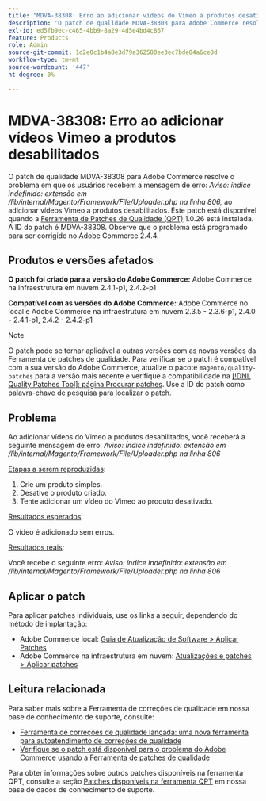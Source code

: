 ```yaml
---
title: "MDVA-38308: Erro ao adicionar vídeos do Vimeo a produtos desativados"
description: 'O patch de qualidade MDVA-38308 para Adobe Commerce resolve o problema em que os usuários recebem a mensagem de erro: *Aviso: Índice indefinido: extensão em /lib/internal/Magento/Framework/File/Uploader.php na linha 806,* ao adicionar vídeos Vimeo a produtos desativados. Este patch está disponível quando a [Ferramenta de correções de qualidade (QPT)](/help/announcements/adobe-commerce-announcements/magento-quality-patches-released-new-tool-to-self-serve-quality-patches.md) 1.0.26 está instalada. A ID do patch é MDVA-38308. Observe que o problema está programado para ser corrigido no Adobe Commerce 2.4.4.'
exl-id: ed5fb9ec-c465-4bb9-8a29-4d5e4bd4c867
feature: Products
role: Admin
source-git-commit: 1d2e0c1b4a8e3d79a362500ee3ec7bde84a6ce0d
workflow-type: tm+mt
source-wordcount: '447'
ht-degree: 0%

---
```


# MDVA-38308: Erro ao adicionar vídeos Vimeo a produtos desabilitados

O patch de qualidade MDVA-38308 para Adobe Commerce resolve o problema em que os usuários recebem a mensagem de erro: *Aviso: índice indefinido: extensão em /lib/internal/Magento/Framework/File/Uploader.php na linha 806,* ao adicionar vídeos Vimeo a produtos desabilitados. Este patch está disponível quando a [Ferramenta de Patches de Qualidade (QPT)](/help/announcements/adobe-commerce-announcements/magento-quality-patches-released-new-tool-to-self-serve-quality-patches.md) 1.0.26 está instalada. A ID do patch é MDVA-38308. Observe que o problema está programado para ser corrigido no Adobe Commerce 2.4.4.

## Produtos e versões afetados

**O patch foi criado para a versão do Adobe Commerce:**
Adobe Commerce na infraestrutura em nuvem 2.4.1-p1, 2.4.2-p1

**Compatível com as versões do Adobe Commerce:**
Adobe Commerce no local e Adobe Commerce na infraestrutura em nuvem 2.3.5 - 2.3.6-p1, 2.4.0 - 2.4.1-p1, 2.4.2 - 2.4.2-p1

>[!NOTE]
>
>O patch pode se tornar aplicável a outras versões com as novas versões da Ferramenta de patches de qualidade. Para verificar se o patch é compatível com a sua versão do Adobe Commerce, atualize o pacote `magento/quality-patches` para a versão mais recente e verifique a compatibilidade na [[!DNL Quality Patches Tool]: página Procurar patches](https://devdocs.magento.com/quality-patches/tool.html#patch-grid). Use a ID do patch como palavra-chave de pesquisa para localizar o patch.

## Problema

Ao adicionar vídeos do Vimeo a produtos desabilitados, você receberá a seguinte mensagem de erro: *Aviso: Índice indefinido: extensão em /lib/internal/Magento/Framework/File/Uploader.php na linha 806*

<u>Etapas a serem reproduzidas</u>:

1. Crie um produto simples.
1. Desative o produto criado.
1. Tente adicionar um vídeo do Vimeo ao produto desativado.

<u>Resultados esperados</u>:

O vídeo é adicionado sem erros.

<u>Resultados reais</u>:

Você recebe o seguinte erro:
*Aviso: índice indefinido: extensão em /lib/internal/Magento/Framework/File/Uploader.php na linha 806*

## Aplicar o patch

Para aplicar patches individuais, use os links a seguir, dependendo do método de implantação:

* Adobe Commerce local: [Guia de Atualização de Software > Aplicar Patches](https://devdocs.magento.com/guides/v2.4/comp-mgr/patching/mqp.html)
* Adobe Commerce na infraestrutura em nuvem: [Atualizações e patches > Aplicar patches](https://devdocs.magento.com/cloud/project/project-patch.html)

## Leitura relacionada

Para saber mais sobre a Ferramenta de correções de qualidade em nossa base de conhecimento de suporte, consulte:

* [Ferramenta de correções de qualidade lançada: uma nova ferramenta para autoatendimento de correções de qualidade](/help/announcements/adobe-commerce-announcements/magento-quality-patches-released-new-tool-to-self-serve-quality-patches.md)
* [Verifique se o patch está disponível para o problema do Adobe Commerce usando a Ferramenta de patches de qualidade](/help/support-tools/patches-available-in-qpt-tool/check-patch-for-magento-issue-with-magento-quality-patches.md)

Para obter informações sobre outros patches disponíveis na ferramenta QPT, consulte a seção [Patches disponíveis na ferramenta QPT](https://support.magento.com/hc/en-us/sections/360010506631-Patches-available-in-QPT-tool-) em nossa base de dados de conhecimento de suporte.
